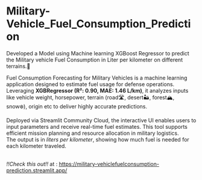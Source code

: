 # Military-Vehicle_Fuel_Consumption_Prediction
Developed a Model using Machine learning XGBoost Regressor to predict the Military vehicle Fuel Consumption in Liter per kilometer on different terrains.🚨 <br>

Fuel Consumption Forecasting for Military Vehicles is a machine learning application designed to estimate fuel usage for defense operations. <br>
Leveraging __XGBRegressor (R²: 0.90, MAE: 1.46 L/km)__, it analyzes inputs like vehicle weight, horsepower, terrain (road🛣️, desert🏜️, forest🏔️, snow❄️), origin etc to deliver highly accurate predictions. <br>

Deployed via Streamlit Community Cloud, the interactive UI enables users to input parameters and receive real-time fuel estimates. This tool supports efficient mission planning and resource allocation in military logistics. <br>
The output is in *liters per kilometer*, showing how much fuel is needed for each kilometer traveled.<br>

<br>*!!Check this out!!* at : https://military-vehiclefuelconsumption-prediction.streamlit.app/
